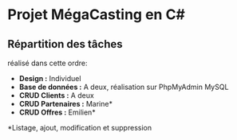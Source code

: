 # Projet MégaCasting en C#

## Répartition des tâches
réalisé dans cette ordre:
* **Design :** Individuel
* **Base de données :** A deux, réalisation sur PhpMyAdmin MySQL
* **CRUD Clients :** A deux
* **CRUD Partenaires :** Marine*
* **CRUD Offres :** Emilien*

 *Listage, ajout, modification et suppression
